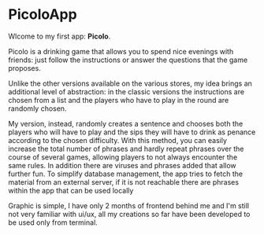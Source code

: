 # PicoloApp
Wlcome to my first app: **Picolo**.

Picolo is a drinking game that allows you to spend nice evenings with friends: just follow the instructions or answer the questions that the game proposes.

Unlike the other versions available on the various stores, my idea brings an additional level of abstraction: in the classic versions the instructions
are chosen from a list and the players who have to play in the round are randomly chosen. 

My version, instead, randomly creates a sentence and chooses both the players who will have to play and the sips they will have to drink as penance 
according to the chosen difficulty. With this method, you can easily increase the total number of phrases and hardly repeat phrases over the course 
of several games, allowing players to not always encounter the same rules. In addition there are viruses and phrases added that allow further fun. 
To simplify database management, the app tries to fetch the material from an external server, if it is not reachable there are phrases within the app that can be used locally

Graphic is simple, I have only 2 months of frontend behind me and I'm still not very familiar with ui/ux, all my creations so far have been 
developed to be used only from terminal.


